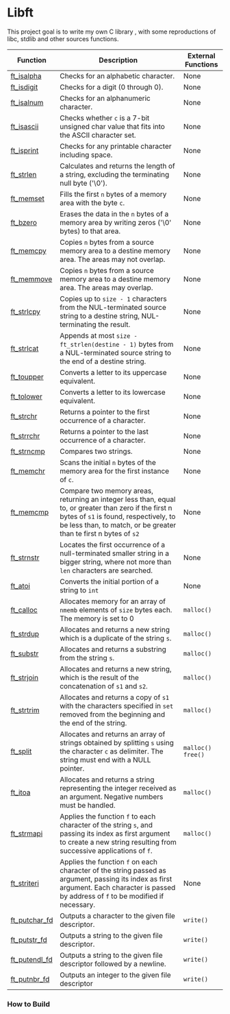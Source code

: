# Libft
This project goal is to write my own C library , with some reproductions of libc, stdlib and other sources functions.

| Function                       | Description                                                                                                                                                                                                          | External Functions   |
| ------------------------------ | -------------------------------------------------------------------------------------------------------------------------------------------------------------------------------------------------------------------- | -------------------- |
| [ft_isalpha](ft_isalpha.c)     | Checks for an alphabetic character.                                                                                                                                                                                  | None                  |
| [ft_isdigit](ft_isdigit.c)     | Checks for a digit (0 through 0).                                                                                                                                                                                    | None                  |
| [ft_isalnum](ft_isalnum.c)     | Checks for an alphanumeric character.                                                                                                                                                                                | None                  |
| [ft_isascii](ft_isascii.c)     | Checks whether `c` is a 7-bit unsigned char value that fits into the ASCII character set.                                                                                                                            | None                  |
| [ft_isprint](ft_isprint.c)     | Checks for any printable character including space.                                                                                                                                                                  | None                  |
| [ft_strlen](ft_strlen.c)       | Calculates and returns the length of a string, excluding the terminating null byte ('\\0').                                                                                                                          | None                  |
| [ft_memset](ft_memset.c)       | Fills the first `n` bytes of a memory area with the byte `c`.                                                                                                                                                        | None                  |
| [ft_bzero](ft_bzero.c)         | Erases the data in the `n` bytes of a memory area by writing zeros ('\\0' bytes) to that area.                                                                                                                       | None                  |
| [ft_memcpy](ft_memcpy)         | Copies `n` bytes from a source memory area to a destine memory area. The areas may not overlap.                                                                                                                      | None                  |
| [ft_memmove](ft_memmove)       | Copies `n` bytes from a source memory area to a destine memory area. The areas may overlap.                                                                                                                          | None                  |
| [ft_strlcpy](ft_strlcpy)       | Copies up to `size - 1` characters from the NUL-terminated source string to a destine string, NUL-terminating the result.                                                                                            | None                  |
| [ft_strlcat](ft_strlcat)       | Appends at most `size - ft_strlen(destine - 1)` bytes from a NUL-terminated source string to the end of a destine string.                                                                                            | None                  |
| [ft_toupper](ft_toupper.c)     | Converts a letter to its uppercase equivalent.                                                                                                                                                                       | None                  |
| [ft_tolower](ft_tolower.c)     | Converts a letter to its lowercase equivalent.                                                                                                                                                                       | None                  |
| [ft_strchr](ft_strchr.c)       | Returns a pointer to the first occurrence of a character.                                                                                                                                                            | None                  |
| [ft_strrchr](ft_strrchr.c)     | Returns a pointer to the last occurrence of a character.                                                                                                                                                             | None                  |
| [ft_strncmp](ft_strncmp.c)     | Compares two strings.                                                                                                                                                                                                | None                  |
| [ft_memchr](ft_memchr.c)       | Scans the initial `n` bytes of the memory area for the first instance of `c`.                                                                                                                                        | None                  |
| [ft_memcmp](ft_memcmp.c)       | Compare two memory areas, returning an integer less than, equal to, or greater than zero if the first n bytes of `s1` is found, respectively, to be less than, to match, or be greater than te first n bytes of `s2` | None                  |
| [ft_strnstr](ft_strnstr.c)     | Locates the first occurrence of a null-terminated smaller string in a bigger string, where not more than `len` characters are searched.                                                                              | None                  |
| [ft_atoi](ft_atoi.c)           | Converts the initial portion of a string to `int`                                                                                                                                                                    | None                  |
| [ft_calloc](ft_calloc.c)       | Allocates memory for an array of `nmemb` elements of `size` bytes each. The memory is set to 0                                                                                                                       | `malloc()`            |
| [ft_strdup](ft_strdup.c)       | Allocates and returns a new string which is a duplicate of the string `s`.                                                                                                                                           | `malloc()`            |
| [ft_substr](ft_substr.c)       | Allocates and returns a substring from the string `s`.                                                                                                                                                               | `malloc()`            |
| [ft_strjoin](ft_strjoin.c)     | Allocates and returns a new string, which is the result of the concatenation of `s1` and `s2`.                                                                                                                       | `malloc()`            |
| [ft_strtrim](ft_strtrim.c)     | Allocates and returns a copy of `s1` with the characters specified in `set` removed from the beginning and the end of the string.                                                                                    | `malloc()`            |
| [ft_split](ft_split.c)         | Allocates and returns an array of strings obtained by splitting `s` using the character `c` as delimiter. The string must end with a NULL pointer.                                                                   | `malloc()` `free()`   |
| [ft_itoa](ft_itoa.c)           | Allocates and returns a string representing the integer received as an argument. Negative numbers must be handled.                                                                                                   | `malloc()`            |
| [ft_strmapi](ft_strmapi)       | Applies the function `f` to each character of the string `s`, and passing its index as first argument to create a new string resulting from successive applications of `f`.                                          | `malloc()`            |
| [ft_striteri](ft_striteri)     | Applies the function `f` on each character of the string passed as argument, passing its index as first argument. Each character is passed by address of `f` to be modified if necessary.                            | None                  |
| [ft_putchar_fd](ft_putchar_fd) | Outputs a character to the given file descriptor.                                                                                                                                                                    | `write()`             |
| [ft_putstr_fd](ft_putstr_fd)   | Outputs a string to the given file descriptor.                                                                                                                                                                       | `write()`             |
| [ft_putendl_fd](ft_putendl_fd) | Outputs a string to the given file descriptor followed by a newline.                                                                                                                                                 | `write()`             |
| [ft_putnbr_fd](ft_putnbr_fd)   | Outputs an integer to the given file descriptor                                                                                                                                                                      | `write()`             |


### How to Build

